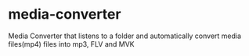 # media-converter
Media Converter that listens to a folder and automatically convert media files(mp4) files into mp3, FLV and MVK
